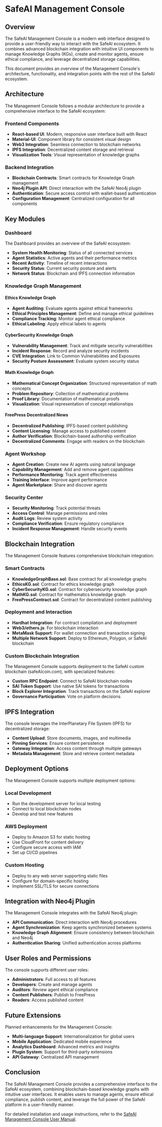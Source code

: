 # SafeAI Management Console

## Overview

The SafeAI Management Console is a modern web interface designed to provide a user-friendly way to interact with the SafeAI ecosystem. It combines advanced blockchain integration with intuitive UI components to manage Knowledge Graphs (KGs), create and monitor agents, ensure ethical compliance, and leverage decentralized storage capabilities.

This document provides an overview of the Management Console's architecture, functionality, and integration points with the rest of the SafeAI ecosystem.

## Architecture

The Management Console follows a modular architecture to provide a comprehensive interface to the SafeAI ecosystem:

### Frontend Components

- **React-based UI**: Modern, responsive user interface built with React
- **Material-UI**: Component library for consistent visual design
- **Web3 Integration**: Seamless connection to blockchain networks
- **IPFS Integration**: Decentralized content storage and retrieval
- **Visualization Tools**: Visual representation of knowledge graphs

### Backend Integration

- **Blockchain Contracts**: Smart contracts for Knowledge Graph management
- **Neo4j Plugin API**: Direct interaction with the SafeAI Neo4j plugin
- **Authentication**: Secure access control with wallet-based authentication
- **Configuration Management**: Centralized configuration for all components

## Key Modules

### Dashboard

The Dashboard provides an overview of the SafeAI ecosystem:

- **System Health Monitoring**: Status of all connected services
- **Agent Statistics**: Active agents and their performance metrics
- **Recent Activity**: Timeline of recent interactions
- **Security Status**: Current security posture and alerts
- **Network Status**: Blockchain and IPFS connection information

### Knowledge Graph Management

#### Ethics Knowledge Graph

- **Agent Auditing**: Evaluate agents against ethical frameworks
- **Ethical Principles Management**: Define and manage ethical guidelines
- **Compliance Tracking**: Monitor agent ethical compliance
- **Ethical Labeling**: Apply ethical labels to agents

#### CyberSecurity Knowledge Graph

- **Vulnerability Management**: Track and mitigate security vulnerabilities
- **Incident Response**: Record and analyze security incidents
- **CVE Integration**: Link to Common Vulnerabilities and Exposures
- **Security Posture Assessment**: Evaluate system security status

#### Math Knowledge Graph

- **Mathematical Concept Organization**: Structured representation of math concepts
- **Problem Repository**: Collection of mathematical problems
- **Proof Library**: Documentation of mathematical proofs
- **Visualization**: Visual representation of concept relationships

#### FreePress Decentralized News

- **Decentralized Publishing**: IPFS-based content publishing
- **Content Licensing**: Manage access to published content
- **Author Verification**: Blockchain-based authorship verification
- **Decentralized Comments**: Engage with readers on the blockchain

### Agent Workshop

- **Agent Creation**: Create new AI agents using natural language
- **Capability Management**: Add and remove agent capabilities
- **Performance Monitoring**: Track agent effectiveness
- **Training Interface**: Improve agent performance
- **Agent Marketplace**: Share and discover agents

### Security Center

- **Security Monitoring**: Track potential threats
- **Access Control**: Manage permissions and roles
- **Audit Logs**: Review system activity
- **Compliance Verification**: Ensure regulatory compliance
- **Incident Response Management**: Handle security events

## Blockchain Integration

The Management Console features comprehensive blockchain integration:

### Smart Contracts

- **KnowledgeGraphBase.sol**: Base contract for all knowledge graphs
- **EthicsKG.sol**: Contract for ethics knowledge graph
- **CyberSecurityKG.sol**: Contract for cybersecurity knowledge graph
- **MathKG.sol**: Contract for mathematics knowledge graph
- **FreePressContract.sol**: Contract for decentralized content publishing

### Deployment and Interaction

- **Hardhat Integration**: For contract compilation and deployment
- **Web3/ethers.js**: For blockchain interaction
- **MetaMask Support**: For wallet connection and transaction signing
- **Multiple Network Support**: Deploy to Ethereum, Polygon, or SafeAI blockchain

### Custom Blockchain Integration

The Management Console supports deployment to the SafeAI custom blockchain (safeAIcoin.com), with specialized features:

- **Custom RPC Endpoint**: Connect to SafeAI blockchain nodes
- **SAI Token Support**: Use native SAI tokens for transactions
- **Block Explorer Integration**: Track transactions on the SafeAI explorer
- **Governance Participation**: Vote on platform decisions

## IPFS Integration

The console leverages the InterPlanetary File System (IPFS) for decentralized storage:

- **Content Upload**: Store documents, images, and multimedia
- **Pinning Services**: Ensure content persistence
- **Gateway Integration**: Access content through multiple gateways
- **Metadata Management**: Store and retrieve content metadata

## Deployment Options

The Management Console supports multiple deployment options:

### Local Development

- Run the development server for local testing
- Connect to local blockchain nodes
- Develop and test new features

### AWS Deployment

- Deploy to Amazon S3 for static hosting
- Use CloudFront for content delivery
- Configure secure access with IAM
- Set up CI/CD pipelines

### Custom Hosting

- Deploy to any web server supporting static files
- Configure for domain-specific hosting
- Implement SSL/TLS for secure connections

## Integration with Neo4j Plugin

The Management Console integrates with the SafeAI Neo4j plugin:

- **API Communication**: Direct interaction with Neo4j procedures
- **Agent Synchronization**: Keep agents synchronized between systems
- **Knowledge Graph Alignment**: Ensure consistency between blockchain and Neo4j
- **Authentication Sharing**: Unified authentication across platforms

## User Roles and Permissions

The console supports different user roles:

- **Administrators**: Full access to all features
- **Developers**: Create and manage agents
- **Auditors**: Review agent ethical compliance
- **Content Publishers**: Publish to FreePress
- **Readers**: Access published content

## Future Extensions

Planned enhancements for the Management Console:

- **Multi-language Support**: Internationalization for global users
- **Mobile Application**: Dedicated mobile experience
- **Analytics Dashboard**: Advanced metrics and insights
- **Plugin System**: Support for third-party extensions
- **API Gateway**: Centralized API management

## Conclusion

The SafeAI Management Console provides a comprehensive interface to the SafeAI ecosystem, combining blockchain-based knowledge graphs with intuitive user interfaces. It enables users to manage agents, ensure ethical compliance, publish content, and leverage the full power of the SafeAI platform in a user-friendly manner.

For detailed installation and usage instructions, refer to the [SafeAI Management Console User Manual](../../safeAI-gui/README.md). 